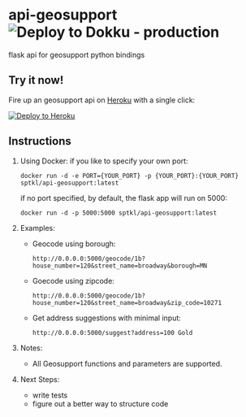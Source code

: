 # api-geosupport ![Deploy to Dokku - production](https://github.com/NYCPlanning/api-geosupport/workflows/Deploy%20to%20Dokku%20-%20production/badge.svg?event=push)
flask api for geosupport python bindings

## Try it now!

Fire up an geosupport api on [Heroku](https://www.heroku.com/) with a single click:

[![Deploy to Heroku](https://www.herokucdn.com/deploy/button.svg)](https://heroku.com/deploy)

## Instructions
1. Using Docker:
    if you like to specify your own port:
    ```
    docker run -d -e PORT={YOUR_PORT} -p {YOUR_PORT}:{YOUR_PORT} sptkl/api-geosupport:latest
    ```
    if no port specified, by default, the flask app will run on 5000:
     ```
    docker run -d -p 5000:5000 sptkl/api-geosupport:latest
    ```
2. Examples: 
    + Geocode using borough: 
        ```
        http://0.0.0.0:5000/geocode/1b?house_number=120&street_name=broadway&borough=MN
        ```
    + Goecode using zipcode: 
        ```
        http://0.0.0.0:5000/geocode/1b?house_number=120&street_name=broadway&zip_code=10271
        ```
    + Get address suggestions with minimal input: 
        ```
        http://0.0.0.0:5000/suggest?address=100 Gold
        ```
3. Notes: 
    + All Geosupport functions and parameters are supported. 

4. Next Steps: 
    + write tests
    + figure out a better way to structure code

